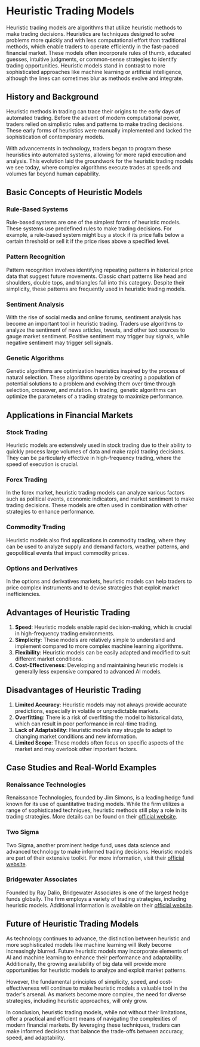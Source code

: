 # Heuristic Trading Models

Heuristic trading models are algorithms that utilize heuristic methods to make trading decisions. Heuristics are techniques designed to solve problems more quickly and with less computational effort than traditional methods, which enable traders to operate efficiently in the fast-paced financial market. These models often incorporate rules of thumb, educated guesses, intuitive judgments, or common-sense strategies to identify trading opportunities. Heuristic models stand in contrast to more sophisticated approaches like machine learning or artificial intelligence, although the lines can sometimes blur as methods evolve and integrate.

## History and Background
Heuristic methods in trading can trace their origins to the early days of automated trading. Before the advent of modern computational power, traders relied on simplistic rules and patterns to make trading decisions. These early forms of heuristics were manually implemented and lacked the sophistication of contemporary models. 

With advancements in technology, traders began to program these heuristics into automated systems, allowing for more rapid execution and analysis. This evolution laid the groundwork for the heuristic trading models we see today, where complex algorithms execute trades at speeds and volumes far beyond human capability.

## Basic Concepts of Heuristic Models

### Rule-Based Systems
Rule-based systems are one of the simplest forms of heuristic models. These systems use predefined rules to make trading decisions. For example, a rule-based system might buy a stock if its price falls below a certain threshold or sell it if the price rises above a specified level. 

### Pattern Recognition
Pattern recognition involves identifying repeating patterns in historical price data that suggest future movements. Classic chart patterns like head and shoulders, double tops, and triangles fall into this category. Despite their simplicity, these patterns are frequently used in heuristic trading models.

### Sentiment Analysis
With the rise of social media and online forums, sentiment analysis has become an important tool in heuristic trading. Traders use algorithms to analyze the sentiment of news articles, tweets, and other text sources to gauge market sentiment. Positive sentiment may trigger buy signals, while negative sentiment may trigger sell signals.

### Genetic Algorithms
Genetic algorithms are optimization heuristics inspired by the process of natural selection. These algorithms operate by creating a population of potential solutions to a problem and evolving them over time through selection, crossover, and mutation. In trading, genetic algorithms can optimize the parameters of a trading strategy to maximize performance.

## Applications in Financial Markets

### Stock Trading
Heuristic models are extensively used in stock trading due to their ability to quickly process large volumes of data and make rapid trading decisions. They can be particularly effective in high-frequency trading, where the speed of execution is crucial.

### Forex Trading
In the forex market, heuristic trading models can analyze various factors such as political events, economic indicators, and market sentiment to make trading decisions. These models are often used in combination with other strategies to enhance performance.

### Commodity Trading
Heuristic models also find applications in commodity trading, where they can be used to analyze supply and demand factors, weather patterns, and geopolitical events that impact commodity prices.

### Options and Derivatives
In the options and derivatives markets, heuristic models can help traders to price complex instruments and to devise strategies that exploit market inefficiencies.

## Advantages of Heuristic Trading

1. **Speed**: Heuristic models enable rapid decision-making, which is crucial in high-frequency trading environments.
2. **Simplicity**: These models are relatively simple to understand and implement compared to more complex machine learning algorithms.
3. **Flexibility**: Heuristic models can be easily adapted and modified to suit different market conditions.
4. **Cost-Effectiveness**: Developing and maintaining heuristic models is generally less expensive compared to advanced AI models.

## Disadvantages of Heuristic Trading

1. **Limited Accuracy**: Heuristic models may not always provide accurate predictions, especially in volatile or unpredictable markets.
2. **Overfitting**: There is a risk of overfitting the model to historical data, which can result in poor performance in real-time trading.
3. **Lack of Adaptability**: Heuristic models may struggle to adapt to changing market conditions and new information.
4. **Limited Scope**: These models often focus on specific aspects of the market and may overlook other important factors.

## Case Studies and Real-World Examples

### Renaissance Technologies
Renaissance Technologies, founded by Jim Simons, is a leading hedge fund known for its use of quantitative trading models. While the firm utilizes a range of sophisticated techniques, heuristic methods still play a role in its trading strategies. More details can be found on their [official website](https://www.rentec.com/).

### Two Sigma
Two Sigma, another prominent hedge fund, uses data science and advanced technology to make informed trading decisions. Heuristic models are part of their extensive toolkit. For more information, visit their [official website](https://www.twosigma.com/).

### Bridgewater Associates
Founded by Ray Dalio, Bridgewater Associates is one of the largest hedge funds globally. The firm employs a variety of trading strategies, including heuristic models. Additional information is available on their [official website](https://www.bridgewater.com/).

## Future of Heuristic Trading Models

As technology continues to advance, the distinction between heuristic and more sophisticated models like machine learning will likely become increasingly blurred. Future heuristic models may incorporate elements of AI and machine learning to enhance their performance and adaptability. Additionally, the growing availability of big data will provide more opportunities for heuristic models to analyze and exploit market patterns.

However, the fundamental principles of simplicity, speed, and cost-effectiveness will continue to make heuristic models a valuable tool in the trader's arsenal. As markets become more complex, the need for diverse strategies, including heuristic approaches, will only grow.

In conclusion, heuristic trading models, while not without their limitations, offer a practical and efficient means of navigating the complexities of modern financial markets. By leveraging these techniques, traders can make informed decisions that balance the trade-offs between accuracy, speed, and adaptability.

